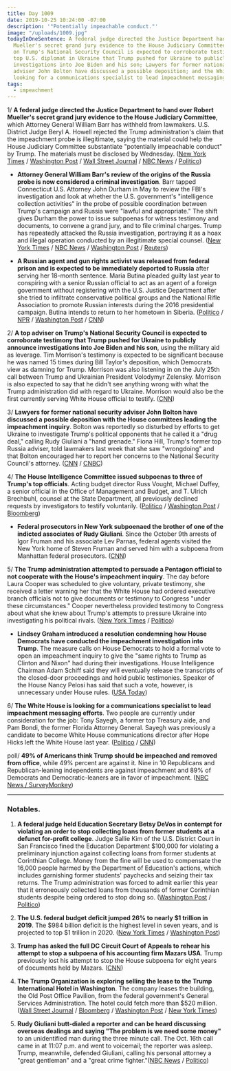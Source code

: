 ```yaml
---
title: Day 1009
date: 2019-10-25 10:24:00 -07:00
description: '"Potentially impeachable conduct."'
image: "/uploads/1009.jpg"
todayInOneSentence: A federal judge directed the Justice Department hand over Robert
  Mueller's secret grand jury evidence to the House Judiciary Committee; a top adviser
  on Trump's National Security Council is expected to corroborate testimony by the
  top U.S. diplomat in Ukraine that Trump pushed for Ukraine to publicly announce
  investigations into Joe Biden and his son; Lawyers for former national security
  adviser John Bolton have discussed a possible deposition; and the White House is
  looking for a communications specialist to lead impeachment messaging efforts.
tags:
  - impeachment
---
```


1/ **A federal judge directed the Justice Department to hand over Robert Mueller's secret grand jury evidence to the House Judiciary Committee**, which Attorney General William Barr has withheld from lawmakers. U.S. District Judge Beryl A. Howell rejected the Trump administration's claim that the impeachment probe is illegitimate, saying the material could help the House Judiciary Committee substantiate "potentially impeachable conduct" by Trump. The materials must be disclosed by Wednesday. ([New York Times](https://www.nytimes.com/2019/10/25/us/politics/house-impeachment-subpoenas.html) / [Washington Post](https://www.washingtonpost.com/local/legal-issues/us-judge-orders-mueller-grand-jury-materials-released-to-house-judiciary-committee-in-impeachment-inquiry/2019/10/25/18e60278-f75d-11e9-a285-882a8e386a96_story.html) / [Wall Street Journal](https://www.wsj.com/articles/mueller-grand-jury-materials-must-be-transmitted-to-congress-judge-rules-11572034351) / [NBC News](https://www.nbcnews.com/politics/trump-impeachment-inquiry/federal-judge-orders-justice-department-turn-over-mueller-grand-jury-n1072226) / [Politico](https://www.politico.com/news/2019/10/25/judge-rules-doj-must-turn-over-mueller-grand-jury-material-to-house-democrats-000299))

* **Attorney General William Barr's review of the origins of the Russia probe is now considered a criminal investigation**. Barr tapped Connecticut U.S. Attorney John Durham in May to review the FBI's investigation and look at whether the U.S. government's "intelligence collection activities" in the probe of possible coordination between Trump's campaign and Russia were "lawful and appropriate." The shift gives Durham the power to issue subpoenas for witness testimony and documents, to convene a grand jury, and to file criminal charges. Trump has repeatedly attacked the Russia investigation, portraying it as a hoax and illegal operation conducted by an illegitimate special counsel. ([New York Times](https://www.nytimes.com/2019/10/24/us/politics/john-durham-criminal-investigation.html) / [NBC News](https://www.nbcnews.com/politics/justice-department/justice-department-review-origins-russia-probe-turns-criminal-investigation-n1071731) / [Washington Post](https://www.washingtonpost.com/national-security/justice-dept-investigation-of-russia-probe-is-criminal-in-nature-person-familiar-with-case-says/2019/10/24/ad8c71de-f6c5-11e9-8cf0-4cc99f74d127_story.html) / [Reuters](https://www.reuters.com/article/us-usa-trump-russia-idUSKBN1X4027))

* **A Russian agent and gun rights activist was released from federal prison and is expected to be immediately deported to Russia** after serving her 18-month sentence. Maria Butina pleaded guilty last year to conspiring with a senior Russian official to act as an agent of a foreign government without registering with the U.S. Justice Department after she tried to infiltrate conservative political groups and the National Rifle Association to promote Russian interests during the 2016 presidential campaign. Butina intends to return to her hometown in Siberia. ([Politico](https://www.politico.com/news/2019/10/25/maria-butina-out-of-prison-057468) / [NPR](https://www.npr.org/2019/10/25/773374719/maria-butina-convicted-russian-operative-is-released-from-federal-prison) / [Washington Post](https://www.washingtonpost.com/national-security/russian-gun-rights-advocate-maria-butina-released-from-jail-to-be-deported/2019/10/25/11475604-f733-11e9-ad8b-85e2aa00b5ce_story.html) / [CNN](https://www.cnn.com/2019/10/25/politics/maria-butina-released/index.html))

2/ **A top adviser on Trump's National Security Council is expected to corroborate testimony that Trump pushed for Ukraine to publicly announce investigations into Joe Biden and his son**, using the military aid as leverage. Tim Morrison's testimony is expected to be significant because he was named 15 times during Bill Taylor's deposition, which Democrats view as damning for Trump. Morrison was also listening in on the July 25th call between Trump and Ukrainian President Volodymyr Zelensky. Morrison is also expected to say that he didn't see anything wrong with what the Trump administration did with regard to Ukraine. Morrison would also be the first currently serving White House official to testify. ([CNN](https://www.cnn.com/2019/10/24/politics/white-house-official-impeachment-inquiry-testimony/index.html))

3/ **Lawyers for former national security adviser John Bolton have discussed a possible deposition with the House committees leading the impeachment inquiry**. Bolton was reportedly so disturbed by efforts to get Ukraine to investigate Trump's political opponents that he called it a "drug deal," calling Rudy Giuliani a "hand grenade." Fiona Hill, Trump's former top Russia adviser, told lawmakers last week that she saw "wrongdoing" and that Bolton encouraged her to report her concerns to the National Security Council's attorney. ([CNN](https://www.cnn.com/2019/10/25/politics/john-bolton-lawyers-impeachment-inquiry/) / [CNBC](https://www.cnbc.com/2019/10/25/john-boltons-lawyers-are-in-contact-with-trump-impeachment-panels.html))

4/ **The House Intelligence Committee issued subpoenas to three of Trump's top officials**. Acting budget director Russ Vought, Michael Duffey, a senior official in the Office of Management and Budget, and T. Ulrich Brechbuhl, counsel at the State Department, all previously declined requests by investigators to testify voluntarily. ([Politico](https://www.politico.com/news/2019/10/25/impeachment-investigators-issue-subpoenas-to-3-top-trump-officials-000298) / [Washington Post](https://www.washingtonpost.com/politics/trump-impeachment-inquiry-live-updates/2019/10/25/8498483a-f6a6-11e9-ad8b-85e2aa00b5ce_story.html) / [Bloomberg](https://www.bloomberg.com/news/articles/2019-10-25/white-house-official-to-appear-if-subpoenaed-impeachment-update))

* **Federal prosecutors in New York subpoenaed the brother of one of the indicted associates of Rudy Giuliani**. Since the October 9th arrests of Igor Fruman and his associate Lev Parnas, federal agents visited the New York home of Steven Fruman and served him with a subpoena from Manhattan federal prosecutors. ([CNN](https://www.cnn.com/2019/10/25/politics/fruman-parnas-giuliani-investigation/index.html))

5/ **The Trump administration attempted to persuade a Pentagon official to not cooperate with the House's impeachment inquiry**. The day before Laura Cooper was scheduled to give voluntary, private testimony, she received a letter warning her that the White House had ordered executive branch officials not to give documents or testimony to Congress "under these circumstances." Cooper nevertheless provided testimony to Congress about what she knew about Trump's attempts to pressure Ukraine into investigating his political rivals. ([New York Times](https://www.nytimes.com/2019/10/24/us/politics/laura-cooper-pentagon-letter.html) / [Politico](https://www.politico.com/news/2019/10/23/laura-cooper-ukraine-military-aid-056015))

* **Lindsey Graham introduced a resolution condemning how House Democrats have conducted the impeachment investigation into Trump**. The measure calls on House Democrats to hold a formal vote to open an impeachment inquiry to give the "same rights to Trump as Clinton and Nixon" had during their investigations. House Intelligence Chairman Adam Schiff said they will eventually release the transcripts of the closed-door proceedings and hold public testimonies. Speaker of the House Nancy Pelosi has said that such a vote, however, is unnecessary under House rules. ([USA Today](https://www.usatoday.com/story/news/politics/2019/10/24/lindsey-graham-resolution-trump-impeachment-inquiry/4088121002/))

6/ **The White House is looking for a communications specialist to lead impeachment messaging efforts**. Two people are currently under consideration for the job: Tony Sayegh, a former top Treasury aide, and Pam Bondi, the former Florida Attorney General. Sayegh was previously a candidate to become White House communications director after Hope Hicks left the White House last year. ([Politico](https://www.politico.com/news/2019/10/25/white-house-communications-trump-impeachment-057296) / [CNN](https://www.cnn.com/2019/10/25/politics/tony-sayegh-white-house-impeachment/))

poll/ **49% of Americans think Trump should be impeached and removed from office**, while 49% percent are against it. Nine in 10 Republicans and Republican-leaning independents are against impeachment and 89% of Democrats and Democratic-leaners are in favor of impeachment. ([NBC News / SurveyMonkey](https://www.nbcnews.com/politics/trump-impeachment-inquiry/americans-split-down-party-lines-trump-impeachment-n1071646))

---

### Notables.

1. **A federal judge held Education Secretary Betsy DeVos in contempt for violating an order to stop collecting loans from former students at a defunct for-profit college**. Judge Sallie Kim of the U.S. District Court in San Francisco fined the Education Department $100,000 for violating a preliminary injunction against collecting loans from former students at Corinthian College. Money from the fine will be used to compensate the 16,000 people harmed by the Department of Education's actions, which includes garnishing former students' paychecks and seizing their tax returns. The Trump administration was forced to admit earlier this year that it erroneously collected loans from thousands of former Corinthian students despite being ordered to stop doing so. ([Washington Post](https://www.washingtonpost.com/education/2019/10/24/federal-judge-holds-devos-contempt-loan-case-slaps-education-dept-with-fine/) / [Politico](https://www.politico.com/news/2019/10/24/judge-holds-betsy-devos-in-contempt-057012))

2. **The U.S. federal budget deficit jumped 26% to nearly $1 trillion in 2019**. The $984 billion deficit is the highest level in seven years, and is projected to top $1 trillion in 2020. ([New York Times](https://www.nytimes.com/2019/10/25/us/politics/us-federal-budget-deficit.html) / [Washington Post](https://www.washingtonpost.com/business/2019/10/25/us-deficit-hit-billion-marking-nearly-percent-increase-during-trump-era/))

3. **Trump has asked the full DC Circuit Court of Appeals to rehear his attempt to stop a subpoena of his accounting firm Mazars USA**. Trump previously lost his attempt to stop the House subpoena for eight years of documents held by Mazars. ([CNN](https://www.cnn.com/2019/10/25/politics/trump-mazars-appeal/index.html))

4. **The Trump Organization is exploring selling the lease to the Trump International Hotel in Washington**. The company leases the building, the Old Post Office Pavilion, from the federal government's General Services Administration. The hotel could fetch more than $520 million. ([Wall Street Journal](https://www.wsj.com/articles/trump-organization-exploring-sale-of-marquee-washington-hotel-11572019874) / [Bloomberg](https://www.bloomberg.com/news/articles/2019-10-25/trump-organization-explores-sale-of-luxury-washington-hotel) / [Washington Post](https://www.washingtonpost.com/business/2019/10/25/trump-organization-consider-sale-dc-hotel-lease-sources-say/) / [New York Times](https://www.nytimes.com/2019/10/25/us/politics/trump-hotel-washington.html))

5. **Rudy Giuliani butt-dialed a reporter and can be heard discussing overseas dealings and saying "The problem is we need some money"** to an unidentified man during the three minute call. The Oct. 16th call came in at 11:07 p.m. and went to voicemail; the reporter was asleep. Trump, meanwhile, defended Giuliani, calling his personal attorney a "great gentleman" and a "great crime fighter."([NBC News](https://www.nbcnews.com/politics/politics-news/rudy-giuliani-butt-dials-nbc-reporter-heard-discussing-need-cash-n1071901) / [Politico](https://www.politico.com/news/2019/10/25/trump-defends-rudy-giuliani-legal-probe-057578))